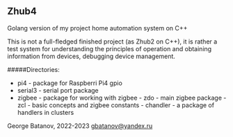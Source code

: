 ## Zhub4

Golang version of my project home automation system on C++

This is not a full-fledged finished project (as Zhub2 on C++), it is rather a test system for understanding the principles of operation and obtaining information from devices, debugging device management.

#####Directories:
- pi4 - package for Raspberri Pi4 gpio
- serial3 - serial port package
- zigbee - package for working with zigbee
        - zdo - main zigbee package
          - zcl - basic concepts and zigbee constants
        - chandler - a package of handlers in clusters

George Batanov, 2022-2023
gbatanov@yandex.ru
